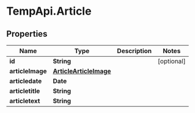 # TempApi.Article

## Properties

Name | Type | Description | Notes
------------ | ------------- | ------------- | -------------
**id** | **String** |  | [optional] 
**articleImage** | [**ArticleArticleImage**](ArticleArticleImage.md) |  | 
**articledate** | **Date** |  | 
**articletitle** | **String** |  | 
**articletext** | **String** |  | 


